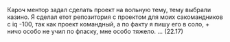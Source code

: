 Кароч ментор задал сделать проект на вольную тему, тему выбрали казино. Я сделал етот репозитория с проектом для моих сакомандников с iq -100, так как проект командный, а по факту я пишу его в соло, + ничо особо не учил по фласку, мне особо тяжело. ... (22.17)
